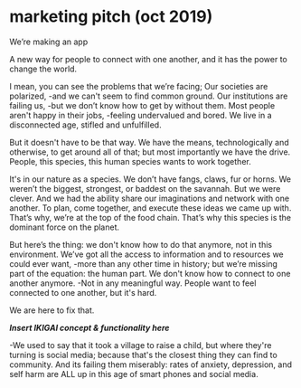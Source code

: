 # marketing pitch (oct 2019)

We’re making an app

A new way for people to connect with one another, and it has the power to change the world.

I mean, you can see the problems that we’re facing; Our societies are polarized, -and we can't seem to find common ground. Our institutions are failing us, -but we don’t know how to get by without them. Most people aren't happy in their jobs, -feeling undervalued and bored. We live in a disconnected age, stifled and unfulfilled.

But it doesn't have to be that way. We have the means, technologically and otherwise, to get around all of that; but most importantly we have the drive. People, this species, this human species wants to work together.

It's in our nature as a species. We don’t have fangs, claws, fur or horns. We weren’t the biggest, strongest, or baddest on the savannah. But we were clever. And we had the ability share our imaginations and network with one another. To plan, come together, and execute these ideas we came up with. That’s why, we’re at the top of the food chain. That’s why this species is the dominant force on the planet.

But here’s the thing: we don't know how to do that anymore, not in this environment. We’ve got all the access to information and to resources we could ever want, -more than any other time in history; but we’re missing part of the equation: the human part. We don't know how to connect to one another anymore. -Not in any meaningful way. People want to feel connected to one another, but it's hard.

We are here to fix that.

_**Insert IKIGAI concept & functionality here**_

\-We used to say that it took a village to raise a child, but where they're turning is social media; because that's the closest thing they can find to community. And its failing them miserably: rates of anxiety, depression, and self harm are ALL up in this age of smart phones and social media.
